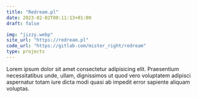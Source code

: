 ```yaml
---
title: "Redream.pl"
date: 2023-02-02T00:11:13+01:00
draft: false

img: "jizzy.webp"
site_url: "https://redream.pl"
code_url: "https://gitlab.com/mister_right/redream"
type: projects
---
```

Lorem ipsum dolor sit amet consectetur adipisicing elit. Praesentium necessitatibus unde, ullam, dignissimos ut quod vero voluptatem adipisci aspernatur totam iure dicta modi quasi ab impedit error sapiente aliquam voluptas.
